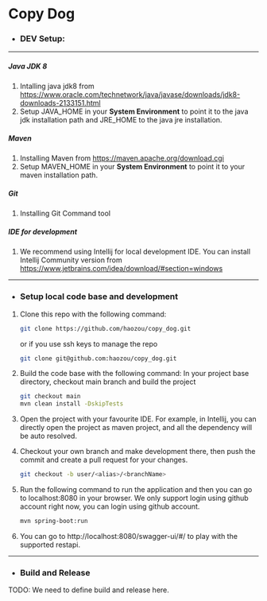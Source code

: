 # Copy Dog

- ### DEV Setup:

----------------

##### Java JDK 8

1. Intalling java jdk8 from <https://www.oracle.com/technetwork/java/javase/downloads/jdk8-downloads-2133151.html> 
2. Setup JAVA_HOME in your **System Environment** to point it to the java jdk installation path and JRE_HOME to the java jre installation.

##### Maven

1. Installing Maven from <https://maven.apache.org/download.cgi>
2. Setup MAVEN_HOME in your **System Environment** to point it to your maven installation path.

##### Git
1. Installing Git Command tool

##### IDE for development

1. We recommend using Intellij for local development IDE. You can install Intellij Community version from <https://www.jetbrains.com/idea/download/#section=windows>


----------------


- ### Setup local code base and development

1. Clone this repo with the following command:

   ```bash
   git clone https://github.com/haozou/copy_dog.git
   ```

   or if you use ssh keys to manage the repo

   ```bash
   git clone git@github.com:haozou/copy_dog.git
   ```

2. Build the code base with the following command:
   In your project base directory, checkout main branch and build the project

   ```bash
   git checkout main
   mvn clean install -DskipTests
   ```

3. Open the project with your favourite IDE. For example, in Intellij, you can directly open the project as maven project, and all the dependency will be auto resolved.

4. Checkout your own branch and make development there, then push the commit and create a pull request for your changes.

   ```bash
   git checkout -b user/<alias>/<branchName>
   ```

5. Run the following command to run the application and then you can go to localhost:8080 in your browser. We only support login using github account right now, you can login using github account.
   ```bash
   mvn spring-boot:run
   ```
6. You can go to http://localhost:8080/swagger-ui/#/ to play with the supported restapi.

---------------------------

- ### Build and Release
TODO: We need to define build and release here.